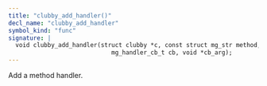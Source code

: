 ```yaml
---
title: "clubby_add_handler()"
decl_name: "clubby_add_handler"
symbol_kind: "func"
signature: |
  void clubby_add_handler(struct clubby *c, const struct mg_str method,
                             mg_handler_cb_t cb, void *cb_arg);
---
```


Add a method handler. 

